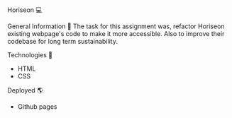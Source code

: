 Horiseon 💻

General Information 📰
The task for this assignment was, refactor Horiseon existing webpage's code to make it more accessible. Also to improve their codebase for long term sustainability. 

Technologies 🔭
* HTML
* CSS

Deployed 🌎
* Github pages
